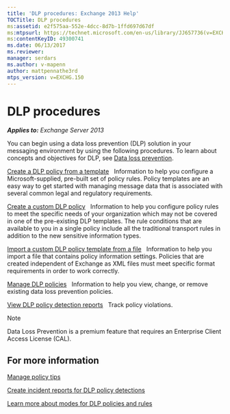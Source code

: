 ```yaml
---
title: 'DLP procedures: Exchange 2013 Help'
TOCTitle: DLP procedures
ms:assetid: e2f575aa-552e-4dcc-8d7b-1ffd697d67df
ms:mtpsurl: https://technet.microsoft.com/en-us/library/JJ657736(v=EXCHG.150)
ms:contentKeyID: 49300741
ms.date: 06/13/2017
ms.reviewer: 
manager: serdars
ms.author: v-mapenn
author: mattpennathe3rd
mtps_version: v=EXCHG.150
---
```


# DLP procedures

_**Applies to:** Exchange Server 2013_

You can begin using a data loss prevention (DLP) solution in your messaging environment by using the following procedures. To learn about concepts and objectives for DLP, see [Data loss prevention](https://docs.microsoft.com/en-us/exchange/security-and-compliance/data-loss-prevention/data-loss-prevention).

[Create a DLP policy from a template](https://docs.microsoft.com/en-us/exchange/security-and-compliance/data-loss-prevention/create-dlp-policy-from-template)   Information to help you configure a Microsoft-supplied, pre-built set of policy rules. Policy templates are an easy way to get started with managing message data that is associated with several common legal and regulatory requirements.

[Create a custom DLP policy](https://docs.microsoft.com/en-us/exchange/security-and-compliance/data-loss-prevention/create-custom-dlp-policy)   Information to help you configure policy rules to meet the specific needs of your organization which may not be covered in one of the pre-existing DLP templates. The rule conditions that are available to you in a single policy include all the traditional transport rules in addition to the new sensitive information types.

[Import a custom DLP policy template from a file](https://docs.microsoft.com/en-us/office365/securitycompliance/create-a-dlp-policy-from-a-template)   Information to help you import a file that contains policy information settings. Policies that are created independent of Exchange as XML files must meet specific format requirements in order to work correctly.

[Manage DLP policies](https://docs.microsoft.com/en-us/office365/securitycompliance/data-loss-prevention-policies)   Information to help you view, change, or remove existing data loss prevention policies.

[View DLP policy detection reports](view-dlp-policy-detection-reports-exchange-2013-help.md)   Track policy violations.

> [!NOTE]
> Data Loss Prevention is a premium feature that requires an Enterprise Client Access License (CAL).

## For more information

[Manage policy tips](https://docs.microsoft.com/en-us/exchange/security-and-compliance/data-loss-prevention/manage-policy-tips)

[Create incident reports for DLP policy detections](create-incident-reports-for-dlp-policy-detections-exchange-2013-help.md)

[Learn more about modes for DLP policies and rules](https://technet.microsoft.com/en-us/library/jj156481\(v=exchg.150\))

